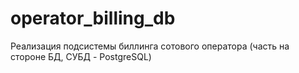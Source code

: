 # operator_billing_db
Реализация подсистемы биллинга сотового оператора (часть на стороне БД, СУБД - PostgreSQL)
